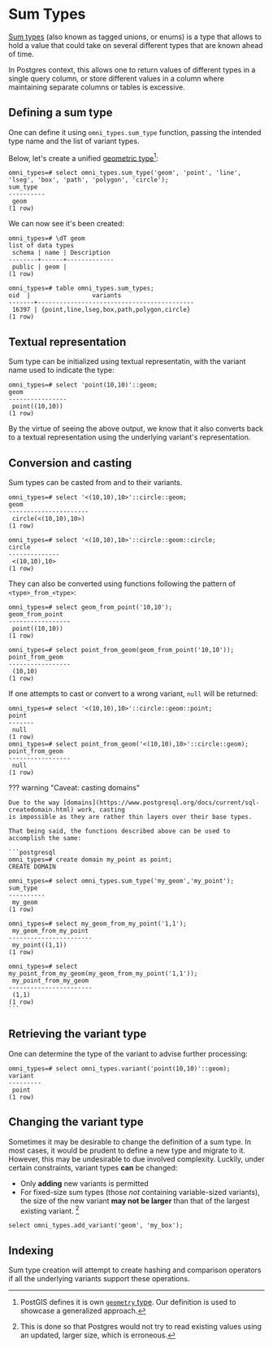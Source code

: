 <!-- @formatter:off -->
# Sum Types

[Sum types](https://en.wikipedia.org/wiki/Tagged_union) (also known as tagged unions, or enums) is a type that allows to hold a value that could take on several different types that are known ahead of time.

In Postgres context, this allows one to return values of different types in a single query column, or store different values in a column where maintaining separate columns or tables is excessive.

## Defining a sum type

One can define it using `omni_types.sum_type` function, passing the intended type name and the list of variant types.

Below, let's create a unified [geometric type](https://www.postgresql.org/docs/current/datatype-geometric.html)[^geom_type]:

[^geom_type]: PostGIS defines it is own [`geometry` type](https://postgis.net/docs/manual-3.3/using_postgis_dbmanagement.html#PostGIS_Geometry). Our definition is used to showcase a generalized approach.

```postgresql
omni_types=# select omni_types.sum_type('geom', 'point', 'line', 'lseg', 'box', 'path', 'polygon', 'circle');
sum_type
----------
 geom
(1 row)
```

We can now see it's been created:

```postgresql
omni_types=# \dT geom
list of data types
 schema | name | Description
--------+------+-------------
 public | geom |
(1 row)
         
omni_types=# table omni_types.sum_types;
oid  |                 variants
-------+-------------------------------------------
 16397 | {point,line,lseg,box,path,polygon,circle}
(1 row) 
```

## Textual representation

Sum type can be initialized using textual representatin, with the variant name used to
indicate the type:

```postgresql
omni_types=# select 'point(10,10)'::geom;
geom
----------------
 point((10,10))
(1 row)
```

By the virtue of seeing the above output, we know that it also converts back to a textual representation
using the underlying variant's representation.

## Conversion and casting

Sum types can be casted from and to their variants.

```postgresql
omni_types=# select '<(10,10),10>'::circle::geom;
geom
----------------------
 circle(<(10,10),10>)
(1 row)
             
omni_types=# select '<(10,10),10>'::circle::geom::circle;
circle
--------------
 <(10,10),10>
(1 row)
```

They can also be converted using functions following the pattern of
`<type>_from_<type>`:

```postgresql
omni_types=# select geom_from_point('10,10');
geom_from_point
-----------------
 point((10,10))
(1 row)
     
omni_types=# select point_from_geom(geom_from_point('10,10'));
point_from_geom
-----------------
 (10,10)
(1 row)
```

If one attempts to cast or convert to a wrong variant, `null` will be returned:

```postgresql
omni_types=# select '<(10,10),10>'::circle::geom::point;
point
-------
 null
(1 row)
omni_types=# select point_from_geom('<(10,10),10>'::circle::geom);
point_from_geom
-----------------
 null
(1 row)
```

??? warning "Caveat: casting domains"

    Due to the way [domains](https://www.postgresql.org/docs/current/sql-createdomain.html) work, casting
    is impossible as they are rather thin layers over their base types.

    That being said, the functions described above can be used to accomplish the same:

    ```postgresql
    omni_types=# create domain my_point as point;
    CREATE DOMAIN

    omni_types=# select omni_types.sum_type('my_geom','my_point');
    sum_type
    ----------
     my_geom
    (1 row)

    omni_types=# select my_geom_from_my_point('1,1');
     my_geom_from_my_point
    -----------------------
     my_point((1,1))
    (1 row)
    
    omni_types=# select my_point_from_my_geom(my_geom_from_my_point('1,1'));
     my_point_from_my_geom
    -----------------------
     (1,1)
    (1 row)
    ```

## Retrieving the variant type

One can determine the type of the variant to advise further processing:

```postgresql
omni_types=# select omni_types.variant('point(10,10)'::geom);
variant
---------
 point
(1 row)
```

## Changing the variant type

Sometimes it may be desirable to change the definition of a sum type. In most cases, it would
be prudent to define a new type and migrate to it. However, this may be undesirable to due
involved complexity. Luckily, under certain constraints, variant types __can__ be changed:

* Only __adding__ new variants is permitted
* For fixed-size sum types (those _not_ containing variable-sized variants), the size of the new variant __may not be larger__
  than that of the largest existing variant. [^fixed-size-alteration]

```postgresql
select omni_types.add_variant('geom', 'my_box');
```

[^fixed-size-alteration]: This is done so that Postgres would not try to read existing values using an updated, larger size, which
is erroneous.

## Indexing

Sum type creation will attempt to create hashing and comparison operators if all the underlying variants support these operations. 
